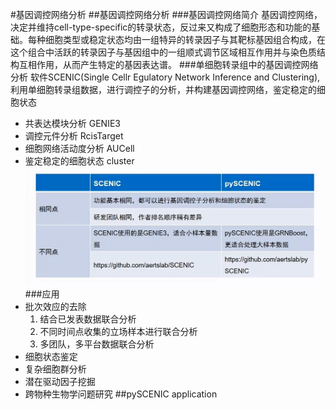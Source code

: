 #基因调控网络分析
##基因调控网络分析
###基因调控网络简介
基因调控网络，决定并维持cell-type-specific的转录状态，反过来又构成了细胞形态和功能的基础。每种细胞类型或稳定状态均由一组特异的转录因子与其靶标基因组合构成，在这个组合中活跃的转录因子与基因组中的一组顺式调节区域相互作用并与染色质结构互相作用，从而产生特定的基因表达谱。
###单细胞转录组中的基因调控网络分析
软件SCENIC(Single Cellr Egulatory Network Inference and Clustering),利用单细胞转录组数据，进行调控子的分析，并构建基因调控网络，鉴定稳定的细胞状态
- 共表达模块分析 GENIE3
- 调控元件分析 RcisTarget
- 细胞网络活动度分析 AUCell
- 鉴定稳定的细胞状态 cluster
![](image/pySCENIC.png)
###应用
- 批次效应的去除
  1. 结合已发表数据联合分析
  2. 不同时间点收集的立场样本进行联合分析
  3. 多团队，多平台数据联合分析
- 细胞状态鉴定
- 复杂细胞群分析
- 潜在驱动因子挖掘
- 跨物种生物学问题研究
##pySCENIC application